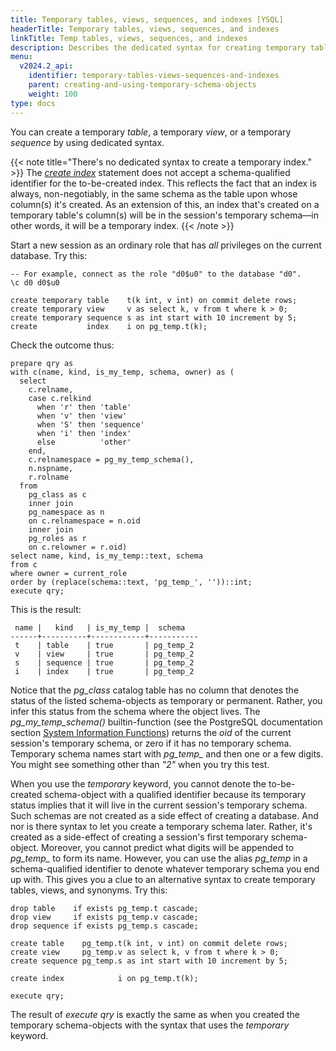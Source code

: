 ```yaml
---
title: Temporary tables, views, sequences, and indexes [YSQL]
headerTitle: Temporary tables, views, sequences, and indexes
linkTitle: Temp tables, views, sequences, and indexes
description: Describes the dedicated syntax for creating temporary tables, views, and sequences. Shows that the index on a temporary table is necessarily temporary. [YSQL]
menu:
  v2024.2_api:
    identifier: temporary-tables-views-sequences-and-indexes
    parent: creating-and-using-temporary-schema-objects
    weight: 100
type: docs
---
```


You can create a temporary _table_, a temporary _view_, or a temporary _sequence_ by using dedicated syntax.

{{< note title="There's no dedicated syntax to create a temporary index." >}}
The _[create index](../../statements/ddl_create_index/)_ statement does not accept a schema-qualified identifier for the to-be-created index. This reflects the fact that an index is always, non-negotiably, in the same schema as the table upon whose column(s) it's created. As an extension of this, an index that's created on a temporary table's column(s) will be in the session's temporary schema—in other words, it will be a temporary index.
{{< /note >}}

Start a new session as an ordinary role that has _all_ privileges on the current database. Try this:

```plpgsql
-- For example, connect as the role "d0$u0" to the database "d0".
\c d0 d0$u0

create temporary table    t(k int, v int) on commit delete rows;
create temporary view     v as select k, v from t where k > 0;
create temporary sequence s as int start with 10 increment by 5;
create           index    i on pg_temp.t(k);
```

Check the outcome thus:

```plpgsql
prepare qry as
with c(name, kind, is_my_temp, schema, owner) as (
  select
    c.relname,
    case c.relkind
      when 'r' then 'table'
      when 'v' then 'view'
      when 'S' then 'sequence'
      when 'i' then 'index'
      else          'other'
    end,
    c.relnamespace = pg_my_temp_schema(),
    n.nspname,
    r.rolname
  from
    pg_class as c
    inner join
    pg_namespace as n
    on c.relnamespace = n.oid
    inner join
    pg_roles as r
    on c.relowner = r.oid)
select name, kind, is_my_temp::text, schema
from c
where owner = current_role
order by (replace(schema::text, 'pg_temp_', ''))::int;
execute qry;
```

This is the result:

```output
 name |   kind   | is_my_temp |  schema
------+----------+------------+-----------
 t    | table    | true       | pg_temp_2
 v    | view     | true       | pg_temp_2
 s    | sequence | true       | pg_temp_2
 i    | index    | true       | pg_temp_2
```
Notice that the _pg_class_ catalog table has no column that denotes the status of the listed schema-objects as temporary or permanent. Rather, you infer this status from the schema where the object lives. The _pg_my_temp_schema()_ builtin-function (see the PostgreSQL documentation section [System Information Functions](https://www.postgresql.org/docs/11/functions-info.html)) returns the _oid_ of the current session's temporary schema, or zero if it has no temporary schema. Temporary schema names start with _pg_temp\__ and then one or a few digits. You might see something other than _"2"_ when you try this test.

When you use the _temporary_ keyword, you cannot denote the to-be-created  schema-object with a qualified identifier because its temporary status implies that it will live in the current session's temporary schema. Such schemas are not created as a side effect of creating a database. And nor is there syntax to let you create a temporary schema later. Rather, it's created as a side-effect of creating a session's first temporary schema-object. Moreover, you  cannot predict what digits will be appended to _pg_temp\__ to form its name. However, you can use the alias _pg_temp_ in a schema-qualified identifier to denote whatever temporary schema you end up with. This gives you a clue to an alternative syntax to create temporary tables, views, and synonyms. Try this:

```plpgsql
drop table    if exists pg_temp.t cascade;
drop view     if exists pg_temp.v cascade;
drop sequence if exists pg_temp.s cascade;

create table    pg_temp.t(k int, v int) on commit delete rows;
create view     pg_temp.v as select k, v from t where k > 0;
create sequence pg_temp.s as int start with 10 increment by 5;

create index            i on pg_temp.t(k);

execute qry;
```

The result of _execute qry_ is exactly the same as when you created the temporary schema-objects with the syntax that uses the _temporary_ keyword.
